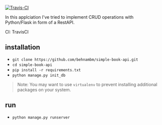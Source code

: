 
[![Travis-CI](https://travis-ci.org/behnambm/simple-book-api.svg?branch=main)](https://travis-ci.org/behnambm/simple-book-api.svg?branch=main)

In this applciation I've tried to implement CRUD operations with Python/Flask in form of a RestAPI.

CI: TravisCI

## installation

- `git clone https://github.com/behnambm/simple-book-api.git`
- `cd simple-book-api`
- `pip install -r requirements.txt`
- `python manage.py init_db`
> Note: You may want to use `virtualenv` to prevent installing additional packages on your system.

## run 

- `python manage.py runserver`
